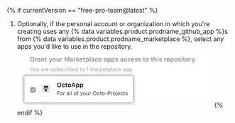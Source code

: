{% if currentVersion == "free-pro-team@latest" %}
1. Optionally, if the personal account or organization in which you're creating uses any
{% data variables.product.prodname_github_app %}s from {% data variables.product.prodname_marketplace %}, select any apps you'd like to use in the repository.
  ![帐户中来自 {% data variables.product.prodname_marketplace %} 的 {% data variables.product.prodname_github_app %} 列表和授予权限选项](/assets/images/help/repository/create-repository-choose-marketplace-apps.png)
{% endif %}
